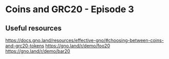 # Coins and GRC20 - Episode 3

## Useful resources
https://docs.gno.land/resources/effective-gno/#choosing-between-coins-and-grc20-tokens
https://gno.land/r/demo/foo20
https://gno.land/r/demo/bar20
